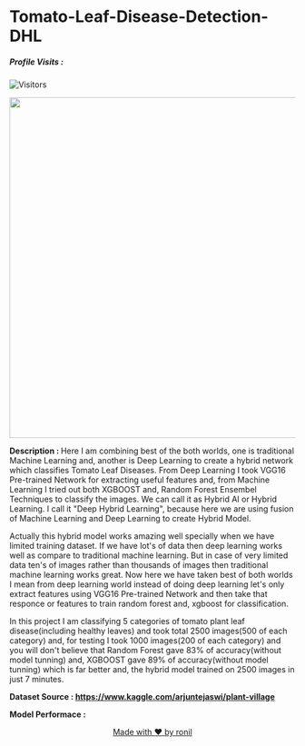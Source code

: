 # Tomato-Leaf-Disease-Detection-DHL

##### Profile Visits :
![Visitors](https://visitor-badge.glitch.me/badge?page_id=ronylpatil.&left_color=lightgrey&right_color=red&left_text=visitors)

<p align="center">
  <img class="center" src ="https://www.treehugger.com/thmb/mjY1JW6RxThRl_Yvv4XaGaBPPTY=/768x0/filters:no_upscale():max_bytes(150000):strip_icc():format(webp)/GettyImages-175396800-a15ecff03062438894935715d9550479.jpg" alt="Drawing" style="width: 1350px; height: 600px">
</p>

<b>Description : </b>
Here I am combining best of the both worlds, one is traditional Machine Learning and, another is Deep Learning to create a hybrid network which classifies Tomato Leaf Diseases.
From Deep Learning I took VGG16 Pre-trained Network for extracting useful features and, from Machine Learning I tried out both XGBOOST and, Random Forest Ensembel Techniques to classify the images. We can call it as Hybrid AI or Hybrid Learning. I call it "Deep Hybrid Learning", because here we are using fusion of Machine Learning and Deep Learning to create Hybrid Model. 
               
Actually this hybrid model works amazing well specially when we have limited training dataset.
               If we have lot's of data then deep learning works well as compare to traditional machine learning. But in case of very limited data
               ten's of images rather than thousands of images then traditional machine learning works great. Now here we have taken best 
               of both worlds I mean from deep learning world instead of doing deep learning let's only extract features using VGG16 Pre-trained Network and then take that responce or features to train random forest and, xgboost for classification. 

In this project I am classifying 5 categories of tomato plant leaf disease(including healthy leaves) and took total 2500 images(500 of each category) and, for testing I took 1000 images(200 of each category) and you will don't believe that Random Forest gave 83% of accuracy(without model tunning) and, XGBOOST gave 89% of accuracy(without model tunning) which is far better and, the hybrid model trained on 2500 images in just 7 minutes.   
               
<b>Dataset Source : https://www.kaggle.com/arjuntejaswi/plant-village</b>

<b>Model Performace : </b>



<p align="center">
  <a href="https://www.linkedin.com/in/ronylpatil/">Made with ❤ by ronil</a>
</p>
